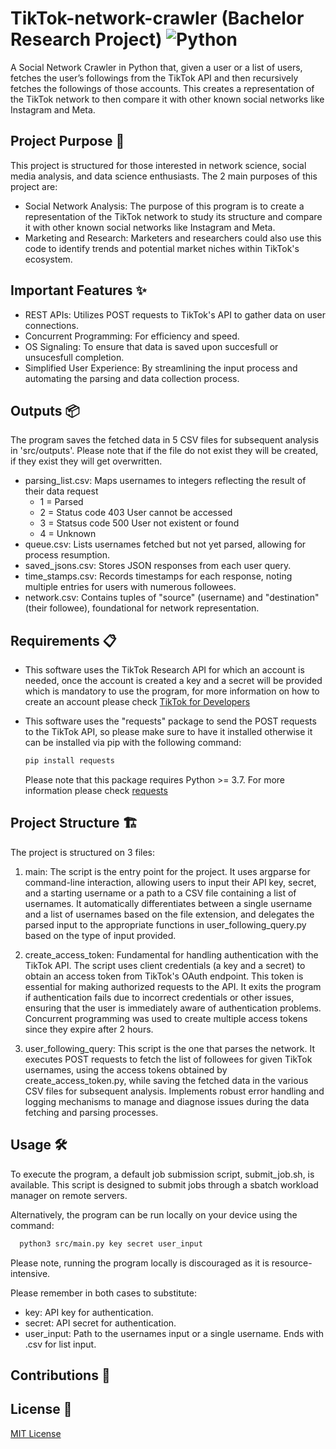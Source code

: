 # TikTok-network-crawler (Bachelor Research Project) ![Python](https://img.shields.io/badge/-Python-3776AB?style=flat-square&logo=python&logoColor=white)
A Social Network Crawler in Python that, given a user or a list of users, fetches the user’s followings from the TikTok API and then recursively fetches the followings of those accounts. This creates a representation of the TikTok network to then compare it with other known social networks like Instagram and Meta.

## Project Purpose 🎯
This project is structured for those interested in network science, social media analysis, and data science enthusiasts. The 2 main purposes of this project are:
- Social Network Analysis: The purpose of this program is to create a representation of the TikTok network to study its structure and compare it with other known social networks like Instagram and Meta.
- Marketing and Research: Marketers and researchers could also use this code to identify trends and potential market niches within TikTok's ecosystem.

## Important Features ✨
- REST APIs: Utilizes POST requests to TikTok's API to gather data on user connections.
- Concurrent Programming: For efficiency and speed.
- OS Signaling: To ensure that data is saved upon succesfull or unsucesfull completion.
- Simplified User Experience: By streamlining the input process and automating the parsing and data collection process.


## Outputs 📦
The program saves the fetched data in 5 CSV files for subsequent analysis in 'src/outputs'. Please note that if the file do not exist they will be created, if they exist they will get overwritten.
- parsing_list.csv: Maps usernames to integers reflecting the result of their data request
  - 1 = Parsed
  - 2 = Status code 403 User cannot be accessed
  - 3 = Statsus code 500 User not existent or found
  - 4 = Unknown
- queue.csv: Lists usernames fetched but not yet parsed, allowing for process resumption.
- saved_jsons.csv: Stores JSON responses from each user query.
- time_stamps.csv: Records timestamps for each response, noting multiple entries for users with numerous followees.
- network.csv: Contains tuples of "source" (username) and "destination" (their followee), foundational for network representation.



## Requirements 📋
- This software uses the TikTok Research API for which an account is needed, once the account is created a key and a secret will be provided which is mandatory to use the program, for more information on how to create an account please check [TikTok for Developers](https://developers.tiktok.com/)

- This software uses the "requests" package to send the POST requests to the TikTok API, so please make sure to have it installed otherwise it can be installed via pip with the following command:
  ```bash
  pip install requests
  ```
  Please note that this package requires Python >= 3.7.  For more information please check [requests](https://pypi.org/project/requests/)


## Project Structure 🏗️ 
The project is structured on 3 files:
1. main: The script is the entry point for the project. It uses argparse for command-line interaction, allowing users to input their API key, secret, and a starting username or a path to a CSV file containing a list of usernames. It automatically differentiates between a single username and a list of usernames based on the file extension, and delegates the parsed input to the appropriate functions in user_following_query.py based on the type of input provided.
   
2. create_access_token: Fundamental for handling authentication with the TikTok API. The script uses client credentials (a key and a secret) to obtain an access token from TikTok's OAuth endpoint. This token is essential for making authorized requests to the API. It exits the program if authentication fails due to incorrect credentials or other issues, ensuring that the user is immediately aware of authentication problems. Concurrent programming was used to create multiple access tokens since they expire after 2 hours.

3. user_following_query: This script is the one that parses the network. It executes POST requests to fetch the list of followees for given TikTok usernames, using the access tokens obtained by create_access_token.py, while saving the fetched data in the various CSV files for subsequent analysis. Implements robust error handling and logging mechanisms to manage and diagnose issues during the data fetching and parsing processes.


## Usage 🛠️
To execute the program, a default job submission script, submit_job.sh, is available. This script is designed to submit jobs through a sbatch workload manager on remote servers. 

Alternatively, the program can be run locally on your device using the command:
```bash
  python3 src/main.py key secret user_input
```
Please note, running the program locally is discouraged as it is resource-intensive.

Please remember in both cases to substitute:
- key: API key for authentication.
- secret: API secret for authentication.
- user_input: Path to the usernames input or a single username. Ends with .csv for list input.



## Contributions 👥 



## License 📄
[MIT License](LICENSE)










